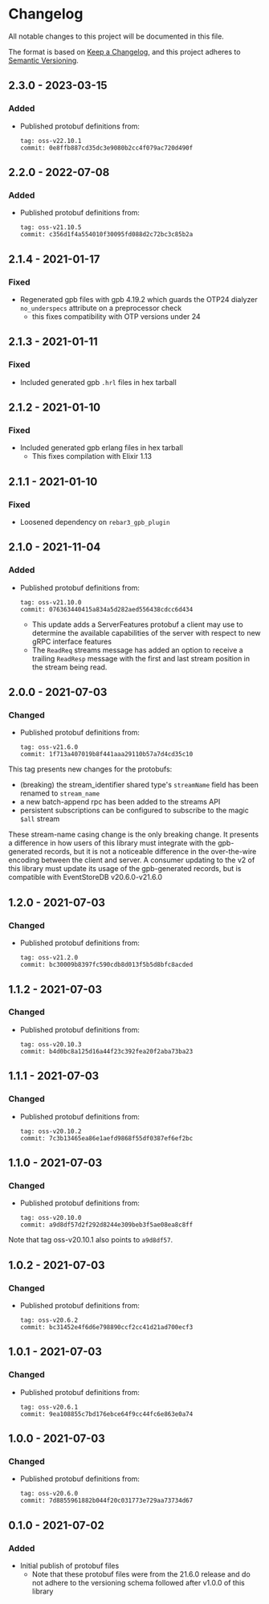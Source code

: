 # Changelog

All notable changes to this project will be documented in this file.

The format is based on [Keep a
Changelog](https://keepachangelog.com/en/1.0.0/), and this project adheres to
[Semantic Versioning](https://semver.org/spec/v2.0.0.html).

## 2.3.0 - 2023-03-15

### Added

- Published protobuf definitions from:
    ```
    tag: oss-v22.10.1
    commit: 0e8ffb887cd35dc3e9080b2cc4f079ac720d490f
    ```

## 2.2.0 - 2022-07-08

### Added

- Published protobuf definitions from:
    ```
    tag: oss-v21.10.5
    commit: c356d1f4a554010f30095fd088d2c72bc3c85b2a
    ```

## 2.1.4 - 2021-01-17

### Fixed

- Regenerated gpb files with gpb 4.19.2 which guards the OTP24 dialyzer
  `no_underspecs` attribute on a preprocessor check
    - this fixes compatibility with OTP versions under 24

## 2.1.3 - 2021-01-11

### Fixed

- Included generated gpb `.hrl` files in hex tarball

## 2.1.2 - 2021-01-10

### Fixed

- Included generated gpb erlang files in hex tarball
    - This fixes compilation with Elixir 1.13

## 2.1.1 - 2021-01-10

### Fixed

- Loosened dependency on `rebar3_gpb_plugin`

## 2.1.0 - 2021-11-04

### Added

- Published protobuf definitions from:
    ```
    tag: oss-v21.10.0
    commit: 076363440415a834a5d282aed556438cdcc6d434
    ```
    - This update adds a ServerFeatures protobuf a client may use to determine
      the available capabilities of the server with respect to new gRPC
      interface features
    - The `ReadReq` streams message has added an option to receive a trailing
      `ReadResp` message with the first and last stream position in the stream
      being read.

## 2.0.0 - 2021-07-03

### Changed

- Published protobuf definitions from:
    ```
    tag: oss-v21.6.0
    commit: 1f713a407019b8f441aaa29110b57a7d4cd35c10
    ```

This tag presents new changes for the protobufs:

- (breaking) the stream_identifier shared type's `streamName` field has been
  renamed to `stream_name`
- a new batch-append rpc has been added to the streams API
- persistent subscriptions can be configured to subscribe to the magic `$all`
  stream

These stream-name casing change is the only breaking change. It presents a
difference in how users of this library must integrate with the gpb-generated
records, but it is not a noticeable difference in the over-the-wire encoding
between the client and server. A consumer updating to the v2 of this library
must update its usage of the gpb-generated records, but is compatible with
EventStoreDB v20.6.0-v21.6.0

## 1.2.0 - 2021-07-03

### Changed

- Published protobuf definitions from:
    ```
    tag: oss-v21.2.0
    commit: bc30009b8397fc590cdb8d013f5b5d8bfc8acded
    ```

## 1.1.2 - 2021-07-03

### Changed

- Published protobuf definitions from:
    ```
    tag: oss-v20.10.3
    commit: b4d0bc8a125d16a44f23c392fea20f2aba73ba23
    ```

## 1.1.1 - 2021-07-03

### Changed

- Published protobuf definitions from:
    ```
    tag: oss-v20.10.2
    commit: 7c3b13465ea86e1aefd9868f55df0387ef6ef2bc
    ```

## 1.1.0 - 2021-07-03

### Changed

- Published protobuf definitions from:
    ```
    tag: oss-v20.10.0
    commit: a9d8df57d2f292d8244e309beb3f5ae08ea8c8ff
    ```

Note that tag oss-v20.10.1 also points to `a9d8df57`.

## 1.0.2 - 2021-07-03

### Changed

- Published protobuf definitions from:
    ```
    tag: oss-v20.6.2
    commit: bc31452e4f6d6e798890ccf2cc41d21ad700ecf3
    ```

## 1.0.1 - 2021-07-03

### Changed

- Published protobuf definitions from:
    ```
    tag: oss-v20.6.1
    commit: 9ea108855c7bd176ebce64f9cc44fc6e863e0a74
    ```

## 1.0.0 - 2021-07-03

### Changed

- Published protobuf definitions from:
    ```
    tag: oss-v20.6.0
    commit: 7d8855961882b044f20c031773e729aa73734d67
    ```

## 0.1.0 - 2021-07-02

### Added

- Initial publish of protobuf files
    - Note that these protobuf files were from the 21.6.0 release and do not
      adhere to the versioning schema followed after v1.0.0 of this library

